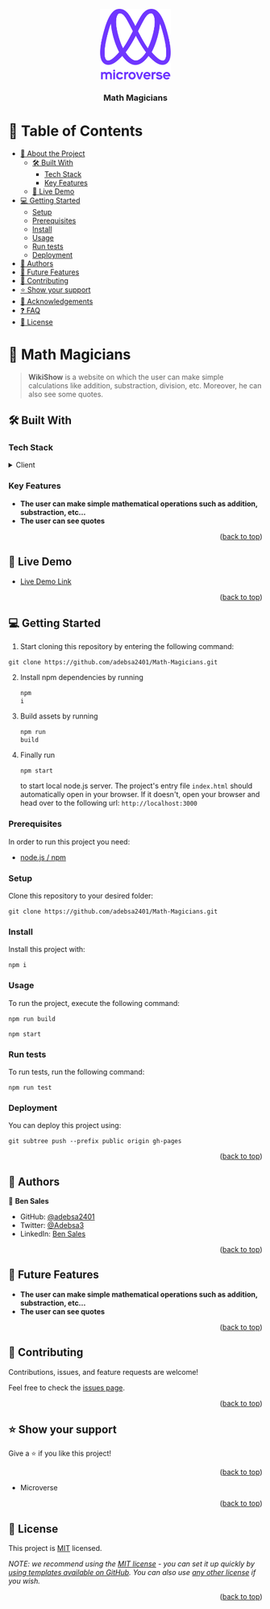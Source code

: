<a name="readme-top"></a>

<div align="center">

  <img src="logo.png" alt="logo" width="140"  height="auto" />
  <br/>

  <h3><b>Math Magicians</b></h3>

</div>

<!-- TABLE OF CONTENTS -->

# 📗 Table of Contents

- [📖 About the Project](#about-project)
  - [🛠 Built With](#built-with)
    - [Tech Stack](#tech-stack)
    - [Key Features](#key-features)
  - [🚀 Live Demo](#live-demo)
- [💻 Getting Started](#getting-started)
  - [Setup](#setup)
  - [Prerequisites](#prerequisites)
  - [Install](#install)
  - [Usage](#usage)
  - [Run tests](#run-tests)
  - [Deployment](#triangular_flag_on_post-deployment)
- [👥 Authors](#authors)
- [🔭 Future Features](#future-features)
- [🤝 Contributing](#contributing)
- [⭐️ Show your support](#support)
- [🙏 Acknowledgements](#acknowledgements)
- [❓ FAQ](#faq)
- [📝 License](#license)

<!-- PROJECT DESCRIPTION -->

# 📖 Math Magicians <a name="about-project"></a>

> **WikiShow** is a website on which the user can make simple calculations like addition, substraction, division, etc. Moreover, he can also see some quotes.

## 🛠 Built With <a name="built-with"></a>

### Tech Stack <a name="tech-stack"></a>

<details>
  <summary>Client</summary>
  <ul>
    <li><a href="https://developer.mozilla.org/en-US/docs/Web/HTML">HTML</a></li>
    <li><a href="https://developer.mozilla.org/en-US/docs/Web/CSS">CSS</a></li>
    <li><a href="https://developer.mozilla.org/en-US/docs/Web/JavaScript">JavaScript</a></li>
    <li><a href="https://webpack.js.org/">Webpack</a></li>
    <li><a href="https://babeljs.io/docs/en/">Babel</a></li>
    <li><a href="https://jestjs.io/docs/getting-started">Jest</a></li>
    <li><a href="https://nodejs.org/en/docs/">Node.js/npm</a></li>
    <li><a href="https://reactjs.org/">React.js</a></li>
  </ul>
</details>

<!-- Features -->

### Key Features <a name="key-features"></a>

- **The user can make simple mathematical operations such as addition, substraction, etc...**
- **The user can see quotes**

<p align="right">(<a href="#readme-top">back to top</a>)</p>

<!-- LIVE DEMO -->

## 🚀 Live Demo <a name="live-demo"></a>

- [Live Demo Link](https://adebsa2401.github.io/Math-Magicians)

<p align="right">(<a href="#readme-top">back to top</a>)</p>

<!-- GETTING STARTED -->

## 💻 Getting Started <a name="getting-started"></a>

1. Start cloning this repository by entering the following command:

<pre><code>git clone https://github.com/adebsa2401/Math-Magicians.git</code></pre>

2. Install npm dependencies by running <pre><code>npm i</code></pre>

3. Build assets by running <pre><code>npm run build</code></pre>

4. Finally run <pre><code>npm start</code></pre> to start local node.js server. The project's entry file `index.html` should automatically open in your browser. If it doesn't, open your browser and head over to the following url: `http://localhost:3000`

### Prerequisites

In order to run this project you need:

- [node.js / npm](https://nodejs.org/en/download/)

### Setup

Clone this repository to your desired folder:

<pre><code>git clone https://github.com/adebsa2401/Math-Magicians.git</code></pre>

### Install

Install this project with:

<pre><code>npm i</code></pre>

### Usage

To run the project, execute the following command:

<pre><code>npm run build</code></pre>
<pre><code>npm start</code></pre>

### Run tests

To run tests, run the following command:

<pre><code>npm run test</code></pre>

### Deployment

You can deploy this project using:

<pre><code>git subtree push --prefix public origin gh-pages</code></pre>

<p align="right">(<a href="#readme-top">back to top</a>)</p>

<!-- AUTHORS -->

## 👥 Authors <a name="authors"></a>

👤 **Ben Sales**

- GitHub: [@adebsa2401](https://github.com/adebsa2401)
- Twitter: [@Adebsa3](https://twitter.com/Adebsa3)
- LinkedIn: [Ben Sales](https://www.linkedin.com/in/ben-sal%C3%A8s-2688651b6)

<p align="right">(<a href="#readme-top">back to top</a>)</p>

<!-- FUTURE FEATURES -->

## 🔭 Future Features <a name="future-features"></a>

- **The user can make simple mathematical operations such as addition, substraction, etc...**
- **The user can see quotes**

<p align="right">(<a href="#readme-top">back to top</a>)</p>

<!-- CONTRIBUTING -->

## 🤝 Contributing <a name="contributing"></a>

Contributions, issues, and feature requests are welcome!

Feel free to check the [issues page](../../issues/).

<p align="right">(<a href="#readme-top">back to top</a>)</p>

<!-- SUPPORT -->

## ⭐️ Show your support <a name="support"></a>

Give a ⭐️ if you like this project!

<p align="right">(<a href="#readme-top">back to top</a>)</p>

<!-- ACKNOWLEDGEMENTS -->

- Microverse

<p align="right">(<a href="#readme-top">back to top</a>)</p>

<!-- LICENSE -->

## 📝 License <a name="license"></a>

This project is [MIT](./LICENSE) licensed.

_NOTE: we recommend using the [MIT license](https://choosealicense.com/licenses/mit/) - you can set it up quickly by [using templates available on GitHub](https://docs.github.com/en/communities/setting-up-your-project-for-healthy-contributions/adding-a-license-to-a-repository). You can also use [any other license](https://choosealicense.com/licenses/) if you wish._

<p align="right">(<a href="#readme-top">back to top</a>)</p>